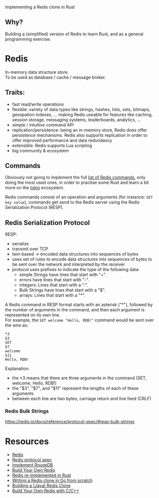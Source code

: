 Implementing a Redis clone in Rust

## Why?

Building a (simplified) version of Redis to learn Rust, and as a general programming exercise.

# Redis

In-memory data structure store.   
To be used as database / cache / message broker.

## Traits:     

- fast read/write operations
- flexible: variety of data types like strings, hashes, lists, sets, bitmaps, geospation indexes, ... making Redis useable for features like caching, session storage, messaging systems, leaderboards, analytics, ...
- simple / intuitive command API
- replication/persistence: being an in-memory store, Redis does offer persistence mechanisms. Redis also supports replication in order to offer improved performance and data redundancy
- extensible: Redis supports Lua scripting
- big community & ecosystem

## Commands

Obviously not going to implement the full [list of Redis commands](https://redis.io/commands/), only doing the most used ones, in order to practise some Rust and learn a bit more on the [tokio](https://tokio.rs/) ecosystem.

Redis commands consist of an operation and arguments (for instance: `SET key value`), commands get send to the Redis server using the Redis Serialization Protocol (RESP).

## Redis Serialization Protocol

RESP:    

- serialize
- transmit over TCP
- text-based -> encoded data structures into sequences of bytes
- uses set of rules to encode data structures into sequences of bytes to be sent over the network and interpreted by the receiver
- protocol uses prefixes to indicate the type of the following data:
	- simple Strings have lines that start with "+".
	- errors have lines that start with "-".
	- integers: Lines that start with a ":".
	- Bulk Strings have lines that start with a "$".
	- arrays: Lines that start with a "*".

A Redis command in RESP format starts with an asterisk ("*"), followed by the number of arguments in the command, and then each argument is represented on its own line.    
For example, the `SET welcome "Hello, RDB!"` command would be sent over the wire as:

```
*3
$3
SET
$7
welcome
$11
Hello, RDB!
```

Explanation:

- the *3 means that there are three arguments in the command (SET, welcome, Hello, RDB!)
- the "$3", "$7", and "$11" represent the lengths of each of these arguments
- between each line are two bytes, carriage return and line feed (CRLF)


### Redis Bulk Strings

https://redis.io/docs/reference/protocol-spec/#resp-bulk-strings

# Resources

- [Redis](https://redis.io/)
- [Redis protocol spec](https://redis.io/docs/reference/protocol-spec/)
- [Implement RougeDB](https://learning.accelerant.dev/implement-rougedb)
- [Build Your Own Redis](https://rohitpaulk.com/articles/redis-0)
- [Redis re-implemented in Rust](https://github.com/seppo0010/rsedis)
- [Writing a Redis clone in Go from scratch](https://mliezun.github.io/2023/04/08/redis-clone.html)
- [Building a (Java) Redis Clone](https://gamlor.info/posts-output/2022-07-04-java-redis-clone/en/)
- [Build Your Own Redis with C/C++](https://build-your-own.org/redis/)
